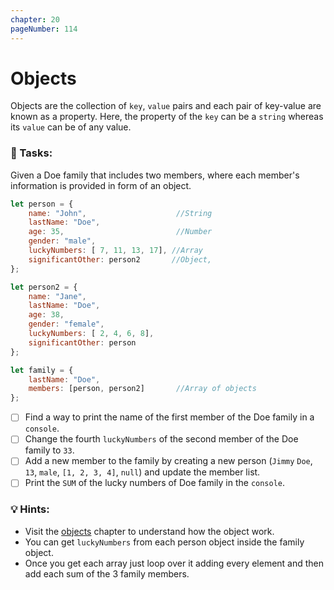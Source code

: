 ```yaml
---
chapter: 20
pageNumber: 114
---
```

# Objects

Objects are the collection of `key`, `value` pairs and each pair of key-value are known as a property. Here, the property of the `key` can be a `string` whereas its `value` can be of any value.

### 📝 Tasks:

Given a Doe family that includes two members, where each member's information is provided in form of an object.&#x20;

```javascript
let person = {
    name: "John",                    //String
    lastName: "Doe",
    age: 35,                         //Number
    gender: "male",
    luckyNumbers: [ 7, 11, 13, 17], //Array
    significantOther: person2       //Object, 
};

let person2 = {
    name: "Jane",
    lastName: "Doe",
    age: 38,
    gender: "female",
    luckyNumbers: [ 2, 4, 6, 8],
    significantOther: person
};

let family = {
    lastName: "Doe",
    members: [person, person2]       //Array of objects
};
```

* [ ] Find a way to print the name of the first member of the Doe family in a `console`.
* [ ] Change the fourth  `luckyNumbers` of  the second member of the Doe family to `33`.
* [ ] Add a new member to the family by creating a new  person  (`Jimmy` `Doe`, `13`, `male`, `[1, 2, 3, 4]`, `null`) and update the member list.
* [ ] Print the `SUM` of the lucky numbers of Doe family in the `console`.&#x20;

### 💡 Hints:

* Visit the [objects](../objects/) chapter to understand how the object work.
* You can get `luckyNumbers` from each person object inside the family object.
* Once you get each array just loop over it adding every element and then add each sum of the 3 family members.
